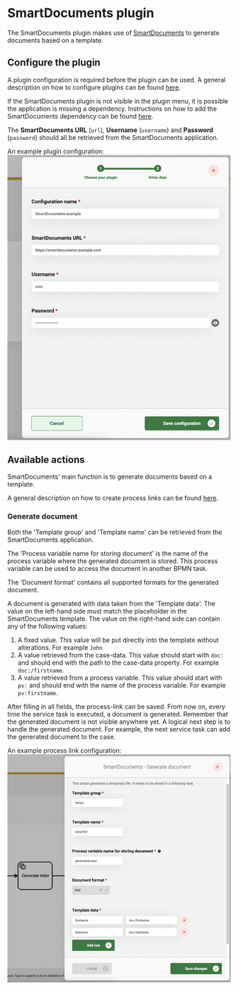 # SmartDocuments plugin

The SmartDocuments plugin makes use of [SmartDocuments](https://smartdocuments.com/) to generate documents based on a template.

## Configure the plugin

A plugin configuration is required before the plugin can be used. A general description on how to configure plugins can be found [here](broken-reference).

If the SmartDocuments plugin is not visible in the plugin menu, it is possible the application is missing a dependency. Instructions on how to add the SmartDocuments dependency can be found [here](../../fundamentals/getting-started/modules/zgw/smartdocuments.md).

The **SmartDocuments URL** (`url`), **Username** (`username`) and **Password** (`password`) should all be retrieved from the SmartDocuments application.

An example plugin configuration: ![example plugin configuration](../../using-valtimo/plugin/smartdocuments/img/configure-plugin.png)

## Available actions

SmartDocuments' main function is to generate documents based on a template.

A general description on how to create process links can be found [here](broken-reference).

### Generate document

Both the 'Template group' and 'Template name' can be retrieved from the SmartDocuments application.

The 'Process variable name for storing document' is the name of the process variable where the generated document is stored. This process variable can be used to access the document in another BPMN task.

The 'Document format' contains all supported formats for the generated document.

A document is generated with data taken from the 'Template data'. The value on the left-hand side must match the placeholder in the SmartDocuments template. The value on the right-hand side can contain any of the following values:

1. A fixed value. This value will be put directly into the template without alterations. For example `John`
2. A value retrieved from the case-data. This value should start with `doc:` and should end with the path to the case-data property. For example `doc:/firstname`.
3. A value retrieved from a process variable. This value should start with `pv:` and should end with the name of the process variable. For example `pv:firstname`.

After filling in all fields, the process-link can be saved. From now on, every time the service task is executed, a document is generated. Remember that the generated document is not visible anywhere yet. A logical next step is to handle the generated document. For example, the next service task can add the generated document to the case.

An example process link configuration: ![Generate document process link](../../using-valtimo/plugin/smartdocuments/img/generate-document-process-link.png)
